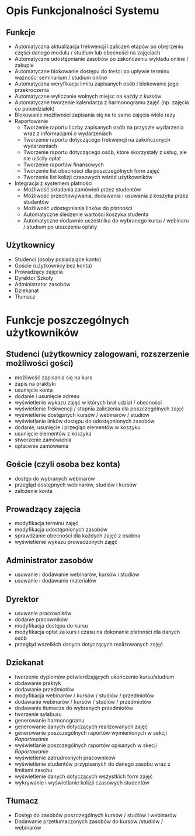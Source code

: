 # Opis Funkcjonalności Systemu

## Funkcje

- Automatyczna aktualizacja frekwencji i zaliczeń etapów po obejrzeniu części danego modułu / studium lub obecności na zajęciach
- Automatyczne udostępnianie zasobów po zakończeniu wykładu online / zakupie
- Automatyczne blokowanie dostępu do treści po upływie terminu ważności seminarium / studium online
- Automatyczna weryfikacja limitu zapisanych osób i blokowanie jego przekroczenia
- Automatyczne wyliczanie wolnych miejsc na każdy z kursów
- Automatyczne tworzenie kalendarza z harmonogramu zajęć (np. zajęcia co poniedziałek)
- Blokowanie możliwości zapisania się na te same zajęcia wiele razy
- Raportowanie
  - Tworzenie raportu liczby zapisanych osób na przyszłe wydarzenia wraz z informacjami o wydarzeniach
  - Tworzenie raportu dotyczącego frekwencji na zakończonych wydarzeniach
  - Tworzenie raportu dotyczącego osób, które skorzystały z usług, ale nie uiściły opłat
  - Tworzenie raportów finansowych
  - Tworzenie list obecności dla poszczególnych form zajęć
  - Tworzenie list kolizji czasowych wśród użytkowników
- Integracja z systemem płatności 
  - Możliwość składania zamówień przez studentów
  - Możliwość przechowywania, dodawania i usuwania z koszyka przez studentów
  - Możliwość udostępniania linków do płatności
  - Automatyczne śledzenie wartości koszyka studenta
  - Automatyczne dodawnie uczestnika do wybranego kursu / webinaru / studium po uiszczeniu opłaty


## Użytkownicy

- Studenci (osoby posiadające konto)
- Goście (użytkownicy bez konta)
- Prowadzący zajęcia
- Dyrektor Szkoły
- Administrator zasobów
- Dziekanat
- Tłumacz

# Funkcje poszczególnych użytkowników 

## Studenci (użytkownicy zalogowani, rozszerzenie możliwości gości)

- możliwość zapisania się na kurs
- zapis na praktyki
- usunięcie konta
- dodanie i usunięcie adresu
- wyświetlenie wykazu zajęć w których brał udział / obecności
- wyświetlenie frekwencji / stopnia zaliczenia dla poszczególnych zajęć
- wyświetlenie dostępnych kursów / webinarów / studiów
- wyświetlanie linków dostępu do udostępnionych zasobów
- dodanie, usunięcie i przegląd elementów w koszyku
- usunięcie elementów z koszyka
- stworzenie zamówienia
- opłacenie zamówienia

## Goście (czyli osoba bez konta)
- dostęp do wybranych webinarów
- przegląd dostępnych webinarów, studiów i kursów
- założenie konta

## Prowadzący zajęcia
- modyfikacja terminu zajęć
- modyfikacja udostępnionych zasobów 
- sprawdzanie obecności dla każdych zajęć z osobna
- wyświetlenie wykazu prowadzonych zajęć

## Administrator zasobów
- usuwanie i dodawanie webinarów, kursów i studiów
- usuwanie i dodawanie materiałów

## Dyrektor
- usuwanie pracowników
- dodanie pracowników
- modyfikacja dostępu do kursu
- modyfikacja opłat za kurs i czasu na dokonanie płatności dla danych osób
- przegląd wszelkich danych dotyczących realizowanych zajęć

## Dziekanat
- tworzenie dyplomów potwierdzających ukończenie kursu/studium
- dodawanie praktyk
- dodawanie przedmiotów
- modyfikacja webinarów / kursów / studiów / przedmiotów
- dodawanie webinarów / kursów / studiów / przedmiotów
- dodawanie tłumacza do wybranych przedmiotów
- tworzenie sylabusu
- generowanie harmonogramu
- generowanie danych dotyczących realizowanych zajęć
- generowanie poszczególnych raportów wymienionych w sekcji *Raportowanie*
- wyświetlanie poszczególnych raportów opisanych w skecji *Raportowanie*
- wyświetlenie zatrudnionych pracowników
- wyświetlenie studentów przypisanych do danego zasobu wraz z limitami zasobu
- wyświetlenie danych dotyczących wszystkich form zajęć
- wykrywanie i wyświetlanie kolizji czasowych studentów

## Tłumacz
- Dostęp do zasobów poszczególnych kursów / studiów i webinarów
- Dodawanie przetłumaczonych zasobów do kursów /studiów / webinarów